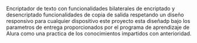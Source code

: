 Encriptador de texto con funcionalidades bilaterales de encriptado y desencriptado
funcionalidades de copia de salida
respetando un diseño responsivo para cualquier dispositivo 
este proyecto esta diseñadp bajo los parametros de entrega proporcionados 
por el programa de aprendizaje de Alura como una practica de los conocimientos
impartidos con anterioridad.
